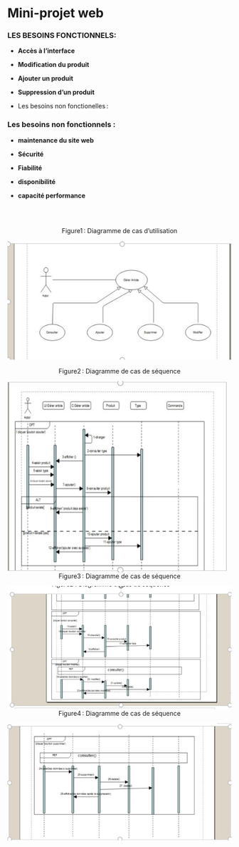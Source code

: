 # Mini-projet web 

###  LES BESOINS FONCTIONNELS:
- **Accès à l’interface**  

- **Modification du produit**  

- **Ajouter un produit**  

- **Suppression d’un produit**  

- Les besoins non fonctionelles : 


###  Les besoins non fonctionnels :


- **maintenance du site web**

- **Sécurité**

- **Fiabilité**

- **disponibilité**

- **capacité performance**

<br></br>

<p align="center" >
Figure1 : Diagramme de cas d’utilisation
</p>
<img  src="https://github.com/ghada-devlopper/mini-projet-/blob/main/spec/img%201.jpg"
     alt="diagramme de cas d’utilisation"
      />
<p align="center" >
Figure2 : Diagramme de cas de séquence
</p>

<img  src="https://github.com/ghada-devlopper/mini-projet-/blob/main/spec/img%202.jpg"
     alt="Diagramme de cas de séquence"
     style="float: left; margin-right: 10px;" />
     <p align="center" >
Figure3 : Diagramme de cas de séquence
</p>


<img  src="https://github.com/ghada-devlopper/mini-projet-/blob/main/spec/img%203.jpg"
     alt="Diagramme de cas de séquence"
     style="float: left; margin-right: 10px;" />

<p align="center" >
Figure4 : Diagramme de cas de séquence
</p>
<img  src="https://github.com/ghada-devlopper/mini-projet-/blob/main/spec/img4.jpg"
     alt="Diagramme de cas de séquence"
     style="float: left; margin-right: 10px;" />

